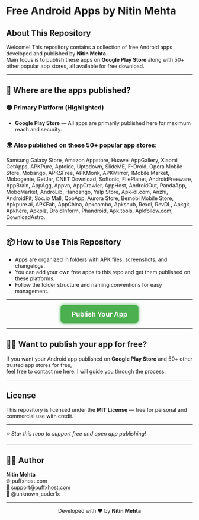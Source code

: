 # Free Android Apps by Nitin Mehta

## About This Repository

Welcome! This repository contains a collection of free Android apps developed and published by **Nitin Mehta**.  
Main focus is to publish these apps on **Google Play Store** along with 50+ other popular app stores, all available for free download.

---

## 🚀 Where are the apps published?

### 🟢 Primary Platform (Highlighted)
- **Google Play Store** — All apps are primarily published here for maximum reach and security.

### 🌍 Also published on these 50+ popular app stores:
Samsung Galaxy Store, Amazon Appstore, Huawei AppGallery, Xiaomi GetApps, APKPure, Aptoide, Uptodown, SlideME, F-Droid, Opera Mobile Store, Mobango, APKSFree, APKMonk, APKMirror, 1Mobile Market, Mobogenie, GetJar, CNET Download, Softonic, FilePlanet, AndroidFreeware, AppBrain, AppAgg, Appvn, AppCrawler, AppHost, AndroidOut, PandaApp, MoboMarket, AndroLib, Handango, Yalp Store, Apk-dl.com, Anzhi, AndroidPit, Soc.io Mall, QooApp, Aurora Store, Bemobi Mobile Store, Apkpure.ai, APKFab, AppChina, Apkcombo, Apkshub, Rexdl, RevDL, Apkgk, Apkhere, Apkplz, DroidInform, Phandroid, Apk.tools, Apkfollow.com, DownloadAstro.

---

## 📦 How to Use This Repository

- Apps are organized in folders with APK files, screenshots, and changelogs.
- You can add your own free apps to this repo and get them published on these platforms.
- Follow the folder structure and naming conventions for easy management.

---

<!-- Publish Button -->
<p align="center">
  <a href="#publish-your-app" style="
    background-color:#4CAF50; 
    color:white; 
    padding:14px 30px; 
    text-align:center; 
    text-decoration:none; 
    font-size:18px; 
    font-weight:bold;
    border-radius:8px; 
    box-shadow: 0 0 10px #4CAF50; 
    transition: box-shadow 0.3s ease-in-out;
    display:inline-block;
  "
  onmouseover="this.style.boxShadow='0 0 20px #32CD32';"
  onmouseout="this.style.boxShadow='0 0 10px #4CAF50';"
  >
    Publish Your App
  </a>
</p>

---

## 🙋‍♂️ Want to publish your app for free?

<a name="publish-your-app"></a>
If you want your Android app published on **Google Play Store** and 50+ other trusted app stores for free,  
feel free to contact me here. I will guide you through the process.

---

## License

This repository is licensed under the **MIT License** — free for personal and commercial use with credit.

---

*⭐ Star this repo to support free and open app publishing!*

---

## 👨‍💻 Author

**Nitin Mehta**  
🌐 puffxhost.com  
📧 support@puffxhost.com  
📸 @unknown_coder1x  

<hr>
<p align="center">
  Developed with ❤️ by <strong>Nitin Mehta</strong>
</p>
